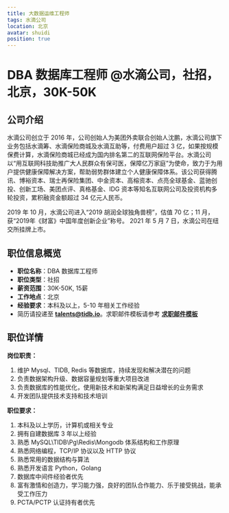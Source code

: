 ```yaml
---
title: 大数据运维工程师
tags: 水滴公司
location: 北京
avatar: shuidi
position: true
---
```


# DBA 数据库工程师 @水滴公司，社招，北京，30K-50K

## 公司介绍

水滴公司创立于 2016 年，公司创始人为美团外卖联合创始人沈鹏，水滴公司旗下业务包括水滴筹、水滴保险商城及水滴互助等，付费用户超过 3 亿，如果按规模保费计算，水滴保险商城已经成为国内排名第二的互联网保险平台。水滴公司以“用互联网科技助推广大人民群众有保可医，保障亿万家庭”为使命，致力于为用户提供健康保障解决方案，帮助弱势群体建立个人健康保障体系。该公司获得腾讯、博裕资本、瑞士再保险集团、中金资本、高榕资本、点亮全球基金、蓝驰创投、创新工场、美团点评、真格基金、IDG 资本等知名互联网公司及投资机构多轮投资，累积融资金额超过 34 亿元人民币。

2019 年 10 月，水滴公司进入“2019 胡润全球独角兽榜”，估值 70 亿；11 月，获“2019年《财富》中国年度创新企业”称号。 2021 年 5 月 7 日，水滴公司在纽交所挂牌上市。

## 职位信息概览

- **职位名称**：DBA 数据库工程师
- **职位类型**：社招
- **薪资范围**：30K-50K, 15薪
- **工作地点**：北京
- **经验要求**：本科及以上，5-10 年相关工作经验
- 简历请投递至 <a mailto="talents@tidb.io">**talents@tidb.io**</a>。求职邮件模板请参考 **[求职邮件模板](https://asktug.com/t/topic/62932)**

## 职位详情

**岗位职责：**

1. 维护 Mysql、TIDB, Redis 等数据库，持续发现和解决潜在的问题
2. 负责数据架构升级、数据容量规划等重大项目改进
3. 负责数据库的性能优化，使用新技术和新架构满足日益增长的业务需求
4. 开发团队提供技术支持和技术培训

**职位要求：**

1. 本科及以上学历，计算机或相关专业
2. 拥有自建数据库 3 年以上经验
3. 熟悉 MySQL\TIDB\Pg\Redis\Mongodb 体系结构和工作原理
4. 熟悉网络编程，TCP/IP 协议以及 HTTP 协议
5. 熟悉常用的数据结构与算法
6. 熟悉开发语言 Python，Golang
7. 数据库中间件经验者优先
8. 富有激情和创造力，学习能力强，良好的团队合作能力、乐于接受挑战，能承受工作压力
9. PCTA/PCTP 认证持有者优先
